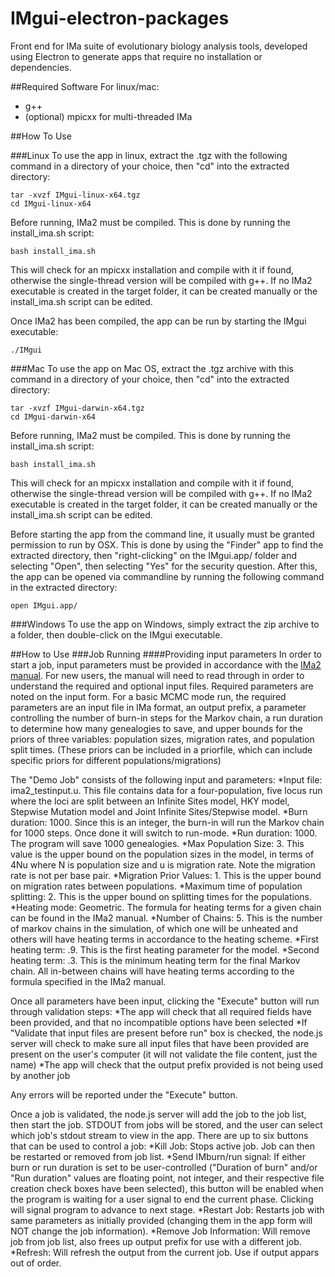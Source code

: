 # IMgui-electron-packages
Front end for IMa suite of evolutionary biology analysis tools, developed using Electron to generate apps that require no installation or dependencies.

##Required Software
For linux/mac:
* g++
* (optional) mpicxx for multi-threaded IMa

##How To Use

###Linux
To use the app in linux, extract the .tgz with the following command in a directory of your choice, then "cd" into the extracted directory:
```
tar -xvzf IMgui-linux-x64.tgz
cd IMgui-linux-x64
```
Before running, IMa2 must be compiled. This is done by running the install_ima.sh script:
```
bash install_ima.sh
```
This will check for an mpicxx installation and compile with it if found, otherwise the single-thread version will be compiled with g++. If no IMa2 executable is created in the target folder, it can be created manually or the install_ima.sh script can be edited. 

Once IMa2 has been compiled, the app can be run by starting the IMgui executable:
```
./IMgui
```


###Mac
To use the app on Mac OS, extract the .tgz archive with this command in a directory of your choice, then "cd" into the extracted directory:
```
tar -xvzf IMgui-darwin-x64.tgz
cd IMgui-darwin-x64
```
Before running, IMa2 must be compiled. This is done by running the install_ima.sh script:
```
bash install_ima.sh
```
This will check for an mpicxx installation and compile with it if found, otherwise the single-thread version will be compiled with g++. If no IMa2 executable is created in the target folder, it can be created manually or the install_ima.sh script can be edited. 

Before starting the app from the command line, it usually must be granted permission to run by OSX. This is done by using the "Finder" app to find the extracted directory, then "right-clicking" on the IMgui.app/ folder and selecting "Open", then selecting "Yes" for the security question. After this, the app can be opened via commandline by running the following command in the extracted directory:
```
open IMgui.app/
```


###Windows
To use the app on Windows, simply extract the zip archive to a folder, then double-click on the IMgui executable. 

##How to Use
###Job Running
####Providing input parameters
In order to start a job, input parameters must be provided in accordance with the [IMa2 manual](https://bio.cst.temple.edu/~hey/program_files/IMa2/Using_IMa2_8_24_2011.pdf). For new users, the  manual will need to read through in order to understand the required and optional input files. Required parameters are noted on the input form. For a basic MCMC mode run, the required parameters are an input file in IMa format, an output prefix, a parameter controlling the number of burn-in steps for the Markov chain, a run duration to determine how many genealogies to save, and upper bounds for the priors of three variables: population sizes, migration rates, and population split times. (These priors can be included in a priorfile, which can include specific priors for different populations/migrations)

The "Demo Job" consists of the following input and parameters:
*Input file: ima2_testinput.u. This file contains data for a four-population, five locus run where the loci are split between an Infinite Sites model, HKY model, Stepwise Mutation model and Joint Infinite Sites/Stepwise model.
*Burn duration: 1000. Since this is an integer, the burn-in will run the Markov chain for 1000 steps. Once done it will switch to run-mode.
*Run duration: 1000. The program will save 1000 genealogies.
*Max Population Size: 3. This value is the upper bound on the population sizes in the model, in terms of 4Nu where N is population size and u is migration rate. Note the migration rate is not per base pair.
*Migration Prior Values: 1. This is the upper bound on migration rates between populations.
*Maximum time of population splitting: 2. This is the upper bound on splitting times for the populations.
*Heating mode: Geometric. The formula for heating terms for a given chain can be found in the IMa2 manual.
*Number of Chains: 5. This is the number of markov chains in the simulation, of which one will be unheated and others will have heating terms in accordance to the heating scheme.
*First heating term: .9. This is the first heating parameter for the model.
*Second heating term: .3. This is the minimum heating term for the final Markov chain. All in-between chains will have heating terms according to the formula specified in the IMa2 manual.

Once all parameters have been input, clicking the "Execute" button will run through validation steps:
*The app will check that all required fields have been provided, and that no incompatible options have been selected
*If "Validate that input files are present before run" box is checked, the node.js server will check to make sure all input files that have been provided are present on the user's computer (it will not validate the file content, just the name)
*The app will check that the output prefix provided is not being used by another job

Any errors will be reported under the "Execute" button. 

Once a job is validated, the node.js server will add the job to the job list, then start the job. STDOUT from jobs will be stored, and the user can select which job's stdout stream to view in the app. There are up to six buttons that can be used to control a job: 
*Kill Job: Stops active job. Job can then be restarted or removed from job list.
*Send IMburn/run signal: If either burn or run duration is set to be user-controlled ("Duration of burn" and/or "Run duration" values are floating point, not integer, and their respective file creation check boxes have been selected), this button will be enabled when the program is waiting for a user signal to end the current phase. Clicking will signal program to advance to next stage.
*Restart Job: Restarts job with same parameters as initially provided (changing them in the app form will NOT change the job information).
*Remove Job Information: Will remove job from job list, also frees up output prefix for use with a different job.
*Refresh: Will refresh the output from the current job. Use if output appars out of order.


